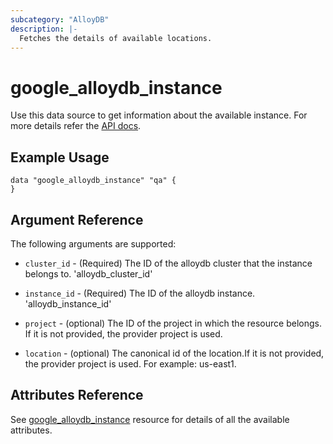 ```yaml
---
subcategory: "AlloyDB"
description: |-
  Fetches the details of available locations.
---
```


# google_alloydb_instance

Use this data source to get information about the available instance. For more details refer the [API docs](https://cloud.google.com/alloydb/docs/reference/rest/v1/projects.locations.clusters.instances).

## Example Usage


```hcl
data "google_alloydb_instance" "qa" {
}
```

## Argument Reference

The following arguments are supported:

* `cluster_id` -
  (Required)
  The ID of the alloydb cluster that the instance belongs to.
  'alloydb_cluster_id'

* `instance_id` -
  (Required)
  The ID of the alloydb instance.
  'alloydb_instance_id'

* `project` - 
  (optional) 
  The ID of the project in which the resource belongs. If it is not provided, the provider project is used.

* `location` -
  (optional)
  The canonical id of the location.If it is not provided, the provider project is used. For example: us-east1.

## Attributes Reference

See [google_alloydb_instance](https://registry.terraform.io/providers/hashicorp/google/latest/docs/resources/alloydb_instance) resource for details of all the available attributes.
